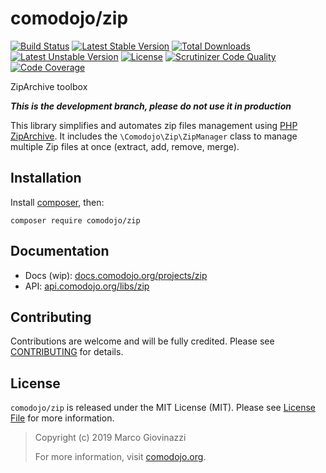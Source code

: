 # comodojo/zip

[![Build Status](https://api.travis-ci.org/comodojo/zip.png)](http://travis-ci.org/comodojo/zip) [![Latest Stable Version](https://poser.pugx.org/comodojo/zip/v/stable)](https://packagist.org/packages/comodojo/zip) [![Total Downloads](https://poser.pugx.org/comodojo/zip/downloads)](https://packagist.org/packages/comodojo/zip) [![Latest Unstable Version](https://poser.pugx.org/comodojo/zip/v/unstable)](https://packagist.org/packages/comodojo/zip) [![License](https://poser.pugx.org/comodojo/zip/license)](https://packagist.org/packages/comodojo/zip) [![Scrutinizer Code Quality](https://scrutinizer-ci.com/g/comodojo/zip/badges/quality-score.png?b=master)](https://scrutinizer-ci.com/g/comodojo/zip/?branch=master) [![Code Coverage](https://scrutinizer-ci.com/g/comodojo/zip/badges/coverage.png?b=master)](https://scrutinizer-ci.com/g/comodojo/zip/?branch=master)

ZipArchive toolbox

***This is the development branch, please do not use it in production***

This library simplifies and automates zip files management using [PHP ZipArchive](http://php.net/manual/en/class.ziparchive.php). It includes the `\Comodojo\Zip\ZipManager` class to manage multiple Zip files at once (extract, add, remove, merge).

## Installation

Install [composer](https://getcomposer.org/), then:

`` composer require comodojo/zip ``

## Documentation

- Docs (wip): [docs.comodojo.org/projects/zip](https://docs.comodojo.org/projects/zip/en/latest)
- API: [api.comodojo.org/libs/zip](https://api.comodojo.org/libs/zip)

## Contributing

Contributions are welcome and will be fully credited. Please see [CONTRIBUTING](CONTRIBUTING.md) for details.

## License

`` comodojo/zip `` is released under the MIT License (MIT). Please see [License File](LICENSE) for more information.

> Copyright (c) 2019 Marco Giovinazzi
>
> For more information, visit [comodojo.org](https://comodojo.org).
